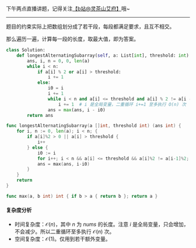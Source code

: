 下午两点直播讲题，记得关注[【b站@灵茶山艾府】](https://space.bilibili.com/206214)哦~

---

题目的约束实际上把数组划分成了若干段，每段都满足要求，且互不相交。

那么遍历一遍，计算每一段的长度，取最大值，即为答案。

```py [sol-Python3]
class Solution:
    def longestAlternatingSubarray(self, a: List[int], threshold: int) -> int:
        ans, i, n = 0, 0, len(a)
        while i < n:
            if a[i] % 2 or a[i] > threshold:
                i += 1
            else:
                i0 = i
                i += 1
                while i < n and a[i] <= threshold and a[i] % 2 != a[i - 1] % 2:
                    i += 1  # i 是全局变量，二重循环 i+=1 至多执行 O(n) 次
                ans = max(ans, i - i0)
        return ans
```

```go [sol-Go]
func longestAlternatingSubarray(a []int, threshold int) (ans int) {
	for i, n := 0, len(a); i < n; {
		if a[i]%2 > 0 || a[i] > threshold {
			i++
		} else {
			i0 := i
			for i++; i < n && a[i] <= threshold && a[i]%2 != a[i-1]%2; i++ {}
			ans = max(ans, i-i0)
		}
	}
	return
}

func max(a, b int) int { if b > a { return b }; return a }
```

#### 复杂度分析

- 时间复杂度：$\mathcal{O}(n)$，其中 $n$ 为 $\textit{nums}$ 的长度。注意 $i$ 是全局变量，只会增加，不会减少。所以二重循环至多执行 $\mathcal{O}(n)$ 次。
- 空间复杂度：$\mathcal{O}(1)$。仅用到若干额外变量。
